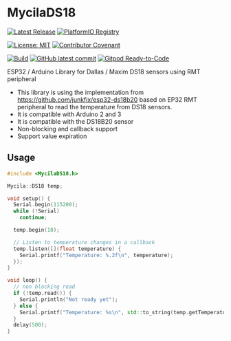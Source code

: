 # MycilaDS18

[![Latest Release](https://img.shields.io/github/release/mathieucarbou/MycilaDS18.svg)](https://GitHub.com/mathieucarbou/MycilaDS18/releases/)
[![PlatformIO Registry](https://badges.registry.platformio.org/packages/mathieucarbou/library/MycilaDS18.svg)](https://registry.platformio.org/libraries/mathieucarbou/MycilaDS18)

[![License: MIT](https://img.shields.io/badge/License-MIT-yellow.svg)](https://opensource.org/licenses/MIT)
[![Contributor Covenant](https://img.shields.io/badge/Contributor%20Covenant-2.1-4baaaa.svg)](code_of_conduct.md)

[![Build](https://github.com/mathieucarbou/MycilaDS18/actions/workflows/ci.yml/badge.svg)](https://github.com/mathieucarbou/MycilaDS18/actions/workflows/ci.yml)
[![GitHub latest commit](https://badgen.net/github/last-commit/mathieucarbou/MycilaDS18)](https://GitHub.com/mathieucarbou/MycilaDS18/commit/)
[![Gitpod Ready-to-Code](https://img.shields.io/badge/Gitpod-Ready--to--Code-blue?logo=gitpod)](https://gitpod.io/#https://github.com/mathieucarbou/MycilaDS18)

ESP32 / Arduino Library for Dallas / Maxim DS18 sensors using RMT peripheral

- This library is using the implementation from https://github.com/junkfix/esp32-ds18b20 based on EP32 RMT peripheral to read the temperature from DS18 sensors.
- It is compatible with Arduino 2 and 3
- It is compatible with the DS18B20 sensor
- Non-blocking and callback support
- Support value expiration

## Usage

```c++
#include <MycilaDS18.h>

Mycila::DS18 temp;

void setup() {
  Serial.begin(115200);
  while (!Serial)
    continue;

  temp.begin(18);

  // Listen to temperature changes in a callback
  temp.listen([](float temperature) {
    Serial.printf("Temperature: %.2f\n", temperature);
  });
}

void loop() {
  // non blocking read
  if (!temp.read()) {
    Serial.println("Not ready yet");
  } else {
    Serial.printf("Temperature: %s\n", std::to_string(temp.getTemperature().value_or(0)).c_str());
  }
  delay(500);
}
```

